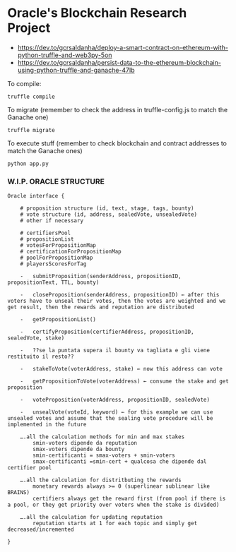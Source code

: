 # Oracle's Blockchain Research Project

- https://dev.to/gcrsaldanha/deploy-a-smart-contract-on-ethereum-with-python-truffle-and-web3py-5on
- https://dev.to/gcrsaldanha/persist-data-to-the-ethereum-blockchain-using-python-truffle-and-ganache-47lb

To compile:
```
truffle compile
```

To migrate (remember to check the address in truffle-config.js to match the Ganache one)
```
truffle migrate
```

To execute stuff (remember to check blockchain and contract addresses to match the Ganache ones)
```
python app.py
```


### W.I.P. ORACLE STRUCTURE

```
Oracle interface {

    # proposition structure (id, text, stage, tags, bounty)
    # vote structure (id, address, sealedVote, unsealedVote)
    # other if necessary
    
    # certifiersPool
    # propositionList
    # votesForPropositionMap
    # certificationForPropositionMap
    # poolForPropositionMap
    # playersScoresForTag

    -   submitProposition(senderAddress, propositionID, propositionText, TTL, bounty)

    -   closeProposition(senderAddress, propositionID) ← after this voters have to unseal their votes, then the votes are weighted and we get result, then the rewards and reputation are distributed

    -   getPropositionList()

    -   certifyProposition(certifierAddress, propositionID, sealedVote, stake)

    -   ??se la puntata supera il bounty va tagliata e gli viene restituito il resto??

    -   stakeToVote(voterAddress, stake) ← now this address can vote

    -   getPropositionToVote(voterAddress) ← consume the stake and get proposition

    -   voteProposition(voterAddress, propositionID, sealedVote)

    -   unsealVote(voteId, keyword) ← for this example we can use unsealed votes and assume that the sealing vote procedure will be implemented in the future

    ….all the calculation methods for min and max stakes
        smin-voters dipende da reputation
        smax-voters dipende da bounty
        smin-certificanti = smax-voters + smin-voters
        smax-certificanti =smin-cert + qualcosa che dipende dal certifier pool

    ….all the calculation for distritbuting the rewards
        monetary rewards always >= 0 (superlinear sublinear like BRAINS)
        certifiers always get the reward first (from pool if there is a pool, or they get priority over voters when the stake is divided)

    ….all the calculation for updating reputation
        reputation starts at 1 for each topic and simply get decreased/incremented

}
```
